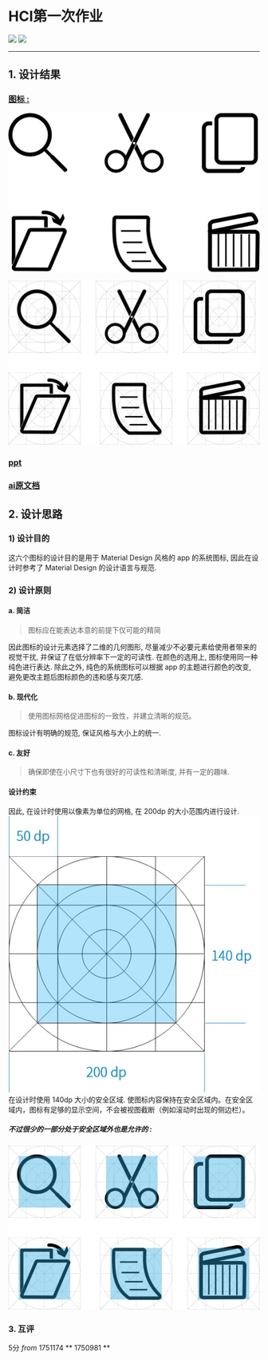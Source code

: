 # HCI第一次作业

![](https://badgen.net/badge/**/1751130/blue)  ![](https://badgen.net/badge/**徐扬**/1751576/cyan)

--------
## 1. 设计结果
### [图标 :](icon/2.png)
![pic2](icon/2.png)

![pic](icon/1.png)
### [ppt](icon/icon.pptx)
### [ai原文档](icon/icon.ai)

## 2. 设计思路
### 1) 设计目的
这六个图标的设计目的是用于 Material Design 风格的 app 的系统图标, 因此在设计时参考了 Material Design 的设计语言与规范.
### 2) 设计原则
#### a. 简洁
>图标应在能表达本意的前提下仅可能的精简

因此图标的设计元素选择了二维的几何图形, 尽量减少不必要元素给使用者带来的视觉干扰, 并保证了在低分辨率下一定的可读性.
在颜色的选用上, 图标使用同一种纯色进行表达. 除此之外, 纯色的系统图标可以根据 app 的主题进行颜色的改变, 避免更改主题后图标颜色的违和感与突兀感.

#### b. 现代化
>使用图标网格促进图标的一致性，并建立清晰的规范。

图标设计有明确的规范, 保证风格与大小上的统一. 

#### c. 友好
>确保即使在小尺寸下也有很好的可读性和清晰度, 并有一定的趣味. 

#### 设计约束
因此, 在设计时使用以像素为单位的网格, 在 200dp 的大小范围内进行设计.
![pic2](img/1.png)
在设计时使用 140dp 大小的安全区域. 使图标内容保持在安全区域内。在安全区域内，图标有足够的显示空间，不会被视图截断（例如滚动时出现的侧边栏）。

##### 不过很少的一部分处于安全区域外也是允许的 :

![pic](img/3.png)

### 3. 互评
5分
*from*  1751174 ** 1750981 **


